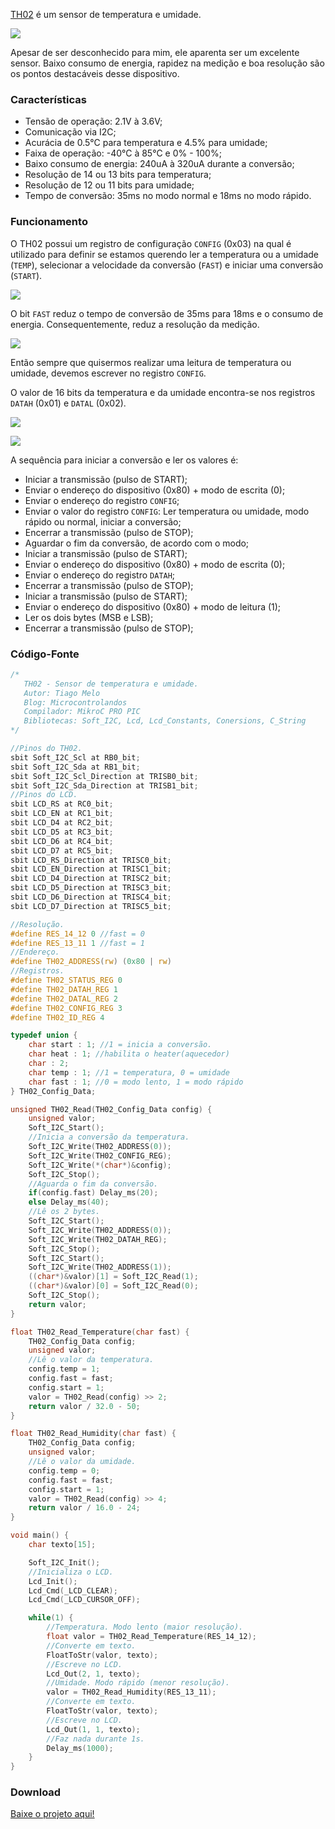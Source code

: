 [TH02](http://www.hoperf.com/upload/sensor/TH02_V1.1.pdf) é um sensor de temperatura e umidade.

![](https://github.com/tiagohm/Microcontrolandos/raw/master/PIC_TH02/2.png?raw=true)

Apesar de ser desconhecido para mim, ele aparenta ser um excelente sensor. Baixo consumo de energia, rapidez na medição e boa resolução são os pontos destacáveis desse dispositivo.

### Características

* Tensão de operação: 2.1V à 3.6V;
* Comunicação via I2C;
* Acurácia de 0.5°C para temperatura e 4.5% para umidade;
* Faixa de operação: -40°C à 85°C e 0% - 100%;
* Baixo consumo de energia: 240uA à 320uA durante a conversão;
* Resolução de 14 ou 13 bits para temperatura;
* Resolução de 12 ou 11 bits para umidade;
* Tempo de conversão: 35ms no modo normal e 18ms no modo rápido.

### Funcionamento

O TH02 possui um registro de configuração `CONFIG` (0x03) na qual é utilizado para definir se estamos querendo ler a temperatura ou a umidade (`TEMP`), selecionar a velocidade da conversão (`FAST`) e iniciar uma conversão (`START`).

![](https://github.com/tiagohm/Microcontrolandos/raw/master/PIC_TH02/3.png?raw=true)

O bit `FAST` reduz o tempo de conversão de 35ms para 18ms e o consumo de energia. Consequentemente, reduz a resolução da medição.

![](https://github.com/tiagohm/Microcontrolandos/raw/master/PIC_TH02/4.png?raw=true)

Então sempre que quisermos realizar uma leitura de temperatura ou umidade, devemos escrever no registro `CONFIG`.

O valor de 16 bits da temperatura e da umidade encontra-se nos registros `DATAH` (0x01) e `DATAL` (0x02).

![](https://github.com/tiagohm/Microcontrolandos/raw/master/PIC_TH02/5.png?raw=true)

![](https://github.com/tiagohm/Microcontrolandos/raw/master/PIC_TH02/6.png?raw=true)

A sequência para iniciar a conversão e ler os valores é:

* Iniciar a transmissão (pulso de START);
* Enviar o endereço do dispositivo (0x80) + modo de escrita (0);
* Enviar o endereço do registro `CONFIG`;
* Enviar o valor do registro `CONFIG`: Ler temperatura ou umidade, modo rápido ou normal, iniciar a conversão;
* Encerrar a transmissão (pulso de STOP);
* Aguardar o fim da conversão, de acordo com o modo;
* Iniciar a transmissão (pulso de START);
* Enviar o endereço do dispositivo (0x80) + modo de escrita (0);
* Enviar o endereço do registro `DATAH`;
* Encerrar a transmissão (pulso de STOP);
* Iniciar a transmissão (pulso de START);
* Enviar o endereço do dispositivo (0x80) + modo de leitura (1);
* Ler os dois bytes (MSB e LSB);
* Encerrar a transmissão (pulso de STOP);

### Código-Fonte

```c
/*
   TH02 - Sensor de temperatura e umidade.
   Autor: Tiago Melo
   Blog: Microcontrolandos
   Compilador: MikroC PRO PIC
   Bibliotecas: Soft_I2C, Lcd, Lcd_Constants, Conersions, C_String
*/

//Pinos do TH02.
sbit Soft_I2C_Scl at RB0_bit;
sbit Soft_I2C_Sda at RB1_bit;
sbit Soft_I2C_Scl_Direction at TRISB0_bit;
sbit Soft_I2C_Sda_Direction at TRISB1_bit;
//Pinos do LCD.
sbit LCD_RS at RC0_bit;
sbit LCD_EN at RC1_bit;
sbit LCD_D4 at RC2_bit;
sbit LCD_D5 at RC3_bit;
sbit LCD_D6 at RC4_bit;
sbit LCD_D7 at RC5_bit;
sbit LCD_RS_Direction at TRISC0_bit;
sbit LCD_EN_Direction at TRISC1_bit;
sbit LCD_D4_Direction at TRISC2_bit;
sbit LCD_D5_Direction at TRISC3_bit;
sbit LCD_D6_Direction at TRISC4_bit;
sbit LCD_D7_Direction at TRISC5_bit;

//Resolução.
#define RES_14_12 0 //fast = 0
#define RES_13_11 1 //fast = 1
//Endereço.
#define TH02_ADDRESS(rw) (0x80 | rw)
//Registros.
#define TH02_STATUS_REG 0
#define TH02_DATAH_REG 1
#define TH02_DATAL_REG 2
#define TH02_CONFIG_REG 3
#define TH02_ID_REG 4

typedef union {
    char start : 1; //1 = inicia a conversão.
    char heat : 1; //habilita o heater(aquecedor)
    char : 2;
    char temp : 1; //1 = temperatura, 0 = umidade
    char fast : 1; //0 = modo lento, 1 = modo rápido
} TH02_Config_Data;

unsigned TH02_Read(TH02_Config_Data config) {
    unsigned valor;
    Soft_I2C_Start();
    //Inicia a conversão da temperatura.
    Soft_I2C_Write(TH02_ADDRESS(0));
    Soft_I2C_Write(TH02_CONFIG_REG);
    Soft_I2C_Write(*(char*)&config);
    Soft_I2C_Stop();
    //Aguarda o fim da conversão.
    if(config.fast) Delay_ms(20);
    else Delay_ms(40);
    //Lê os 2 bytes.
    Soft_I2C_Start();
    Soft_I2C_Write(TH02_ADDRESS(0));
    Soft_I2C_Write(TH02_DATAH_REG);
    Soft_I2C_Stop();
    Soft_I2C_Start();
    Soft_I2C_Write(TH02_ADDRESS(1));
    ((char*)&valor)[1] = Soft_I2C_Read(1);
    ((char*)&valor)[0] = Soft_I2C_Read(0);
    Soft_I2C_Stop();
    return valor;
}

float TH02_Read_Temperature(char fast) {
    TH02_Config_Data config;
    unsigned valor;
    //Lê o valor da temperatura.
    config.temp = 1;
    config.fast = fast;
    config.start = 1;
    valor = TH02_Read(config) >> 2;
    return valor / 32.0 - 50;
}

float TH02_Read_Humidity(char fast) {
    TH02_Config_Data config;
    unsigned valor;
    //Lê o valor da umidade.
    config.temp = 0;
    config.fast = fast;
    config.start = 1;
    valor = TH02_Read(config) >> 4;
    return valor / 16.0 - 24;
}

void main() {
    char texto[15];

    Soft_I2C_Init();
    //Inicializa o LCD.
    Lcd_Init();
    Lcd_Cmd(_LCD_CLEAR);
    Lcd_Cmd(_LCD_CURSOR_OFF);

    while(1) {
        //Temperatura. Modo lento (maior resolução).
        float valor = TH02_Read_Temperature(RES_14_12);
        //Converte em texto.
        FloatToStr(valor, texto);
        //Escreve no LCD.
        Lcd_Out(2, 1, texto);
        //Umidade. Modo rápido (menor resolução).
        valor = TH02_Read_Humidity(RES_13_11);
        //Converte em texto.
        FloatToStr(valor, texto);
        //Escreve no LCD.
        Lcd_Out(1, 1, texto);
        //Faz nada durante 1s.
        Delay_ms(1000);
    }
}
```

### Download

[Baixe o projeto aqui!](https://github.com/tiagohm/Microcontrolandos/tree/master/PIC_TH02)